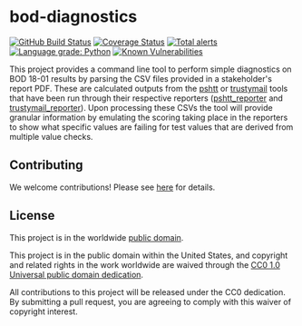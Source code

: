# bod-diagnostics #

[![GitHub Build Status](https://github.com/mcdonnnj/bod-diagnostics/workflows/build/badge.svg)](https://github.com/mcdonnnj/bod-diagnostics/actions)
[![Coverage Status](https://coveralls.io/repos/github/mcdonnnj/bod-diagnostics/badge.svg?branch=develop)](https://coveralls.io/github/mcdonnnj/bod-diagnostics?branch=develop)
[![Total alerts](https://img.shields.io/lgtm/alerts/g/mcdonnnj/bod-diagnostics.svg?logo=lgtm&logoWidth=18)](https://lgtm.com/projects/g/mcdonnnj/bod-diagnostics/alerts/)
[![Language grade: Python](https://img.shields.io/lgtm/grade/python/g/mcdonnnj/bod-diagnostics.svg?logo=lgtm&logoWidth=18)](https://lgtm.com/projects/g/mcdonnnj/bod-diagnostics/context:python)
[![Known Vulnerabilities](https://snyk.io/test/github/mcdonnnj/bod-diagnostics/develop/badge.svg)](https://snyk.io/test/github/mcdonnnj/bod-diagnostics)

This project provides a command line tool to perform simple diagnostics on
BOD 18-01 results by parsing the CSV files provided in a stakeholder's report
PDF. These are calculated outputs from the [pshtt](https://github.com/cisagov/pshtt)
or [trustymail](https://github.com/cisagov/trustymail) tools that have been run
through their respective reporters ([pshtt_reporter](https://github.com/cisagov/pshtt_reporter)
and [trustymail_reporter](https://github.com/cisagov/trustymail_reporter)).
Upon processing these CSVs the tool will provide granular information by
emulating the scoring taking place in the reporters to show what specific values
are failing for test values that are derived from multiple value checks.

## Contributing ##

We welcome contributions!  Please see [here](CONTRIBUTING.md) for
details.

## License ##

This project is in the worldwide [public domain](LICENSE).

This project is in the public domain within the United States, and
copyright and related rights in the work worldwide are waived through
the [CC0 1.0 Universal public domain
dedication](https://creativecommons.org/publicdomain/zero/1.0/).

All contributions to this project will be released under the CC0
dedication. By submitting a pull request, you are agreeing to comply
with this waiver of copyright interest.
